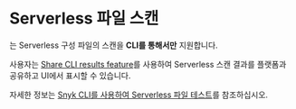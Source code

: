 # Serverless 파일 스캔

는 Serverless 구성 파일의 스캔을 **CLI를 통해서만** 지원합니다.

사용자는 [Share CLI results feature](../../../snyk-cli/scan-and-maintain-projects-using-the-cli/snyk-cli-for-iac/share-cli-results-with-the-snyk-web-ui.md)를 사용하여 Serverless 스캔 결과를 플랫폼과 공유하고 UI에서 표시할 수 있습니다.

자세한 정보는 [Snyk CLI를 사용하여 Serverless 파일 테스트](../../../snyk-cli/scan-and-maintain-projects-using-the-cli/snyk-cli-for-iac/test-your-iac-files/serverless-files.md)를 참조하십시오.